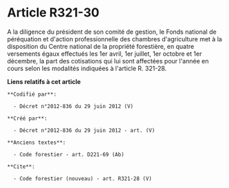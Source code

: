 # Article R321-30

A la diligence du président de son comité de gestion, le Fonds national de péréquation et d'action professionnelle des
chambres d'agriculture met à la disposition du Centre national de la propriété forestière, en quatre versements égaux
effectués les 1er avril, 1er juillet, 1er octobre et 1er décembre, la part des cotisations qui lui sont affectées pour
l'année en cours selon les modalités indiquées à l'article R. 321-28.

**Liens relatifs à cet article**

	**Codifié par**:

	  - Décret n°2012-836 du 29 juin 2012 (V)

	**Créé par**:

	  - Décret n°2012-836 du 29 juin 2012 - art. (V)

	**Anciens textes**:

	  - Code forestier - art. D221-69 (Ab)

	**Cite**:

	  - Code forestier (nouveau) - art. R321-28 (V)
